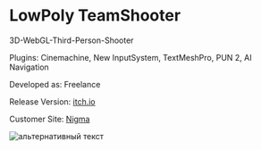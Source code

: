 # LowPoly TeamShooter
3D-WebGL-Third-Person-Shooter
<p>Plugins: Cinemachine, New InputSystem, TextMeshPro, PUN 2, AI Navigation</a>
<p>Developed as: Freelance</a>
<p>Release Version: <a href="https://naumnek.itch.io/lowpoly-team-shooter" title="Open from Itch.io">itch.io</a>
<p>Customer Site: <a href="https://nigmagame.com" title="Open">Nigma</a> 
<p></a>
<img src="https://github.com/naumnek/LowPolyShooter/blob/main/Screen-Nigma.png" alt="альтернативный текст">
